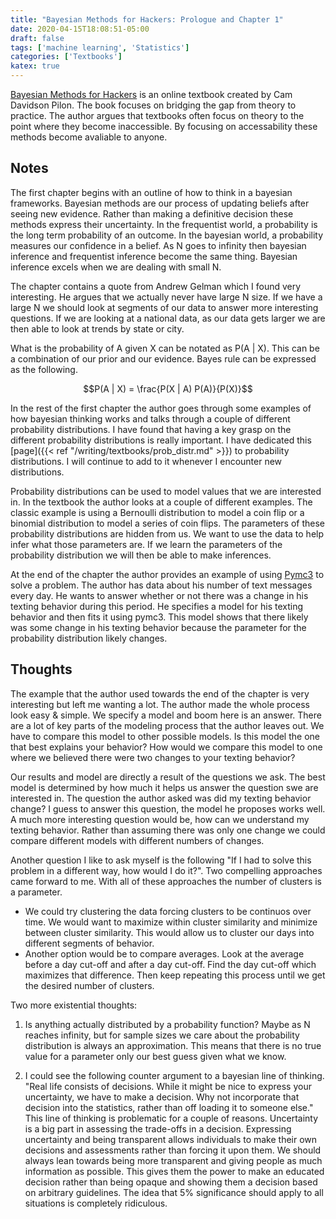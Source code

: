 ```yaml
---
title: "Bayesian Methods for Hackers: Prologue and Chapter 1"
date: 2020-04-15T18:08:51-05:00
draft: false
tags: ['machine learning', 'Statistics']
categories: ['Textbooks']
katex: true
---
```


[Bayesian Methods for Hackers](https://camdavidsonpilon.github.io/Probabilistic-Programming-and-Bayesian-Methods-for-Hackers/) is an online textbook created by Cam Davidson Pilon. The book focuses on bridging the gap from theory to practice. The author argues that textbooks often focus on theory to the point where they become inaccessible. By focusing on accessability these methods become avaliable to anyone.

## Notes

The first chapter begins with an outline of how to think in a bayesian frameworks. Bayesian methods are our process of updating beliefs after seeing new evidence. Rather than making a definitive decision these methods express their uncertainty. In the frequentist world, a probability is the long term probability of an outcome. In the bayesian world, a probability measures our confidence in a belief. As N goes to infinity then bayesian inference and frequentist inference become the same thing. Bayesian inference excels when we are dealing with small N.

The chapter contains a quote from Andrew Gelman which I found very interesting. He argues that we actually never have large N size. If we have a large N we should look at segments of our data to answer more interesting questions. If we are looking at a national data, as our data gets larger we are then able to look at trends by state or city.

What is the probability of A given X can be notated as P(A | X). This can be a combination of our prior and our evidence. Bayes rule can be expressed as the following.

$$P(A | X) = \frac{P(X | A) P(A)}{P(X)}$$

In the rest of the first chapter the author goes through some examples of how bayesian thinking works and talks through a couple of different probability distributions. I have found that having a key grasp on the different probability distributions is really important. I have dedicated this [page]({{< ref  "/writing/textbooks/prob_distr.md"  >}}) to probability distributions. I will continue to add to it whenever I encounter new distributions.

Probability distributions can be used to model values that we are interested in. In the textbook the author looks at a couple of different examples. The classic example is using a Bernoulli distribution to model a coin flip or a binomial distribution to model a series of coin flips. The parameters of these probability distributions are hidden from us. We want to use the data to help infer what those parameters are. If we learn the parameters of the probability distribution we will then be able to make inferences.

At the end of the chapter the author provides an example of using [Pymc3](https://docs.pymc.io/) to solve a problem. The author has data about his number of text messages every day. He wants to answer whether or not there was a change in his texting behavior during this period. He specifies a model for his texting behavior and then fits it using pymc3. This model shows that there likely was some change in his texting behavior because the parameter for the probability distribution likely changes.

## Thoughts

The example that the author used towards the end of the chapter is very interesting but left me wanting a lot. The author made the whole process look easy & simple. We specify a model and boom here is an answer. There are a lot of key parts of the modeling process that the author leaves out. We have to compare this model to other possible models. Is this model the one that best explains your behavior? How would we compare this model to one where we believed there were two changes to your texting behavior?

Our results and model are directly a result of the questions we ask. The best model is determined by how much it helps us answer the question swe are interested in. The question the author asked was did my texting behavior change? I guess to answer this question, the model he proposes works well. A much more interesting question would be, how can we understand my texting behavior. Rather than assuming there was only one change we could compare different models with different numbers of changes.

Another question I like to ask myself is the following "If I had to solve this problem in a different way, how would I do it?". Two compelling approaches came forward to me. With all of these approaches the number of clusters is a parameter.

- We could try clustering the data forcing clusters to be continuos over time. We would want to maximize within cluster similarity and minimize between cluster similarity. This would allow us to cluster our days into different segments of behavior.
- Another option would be to compare averages. Look at the average before a day cut-off and after a day cut-off. Find the day cut-off which maximizes that difference. Then keep repeating this process until we get the desired number of clusters.


Two more existential thoughts:

1. Is anything actually distributed by a probability function? Maybe as N reaches infinity, but for sample sizes we care about the probability distribution is always an approximation. This means that there is no true value for a parameter only our best guess given what we know.

2. I could see the following counter argument to a bayesian line of thinking. "Real life consists of decisions. While it might be nice to express your uncertainty, we have to make a decision. Why not incorporate that decision into the statistics, rather than off loading it to someone else." This line of thinking is problematic for a couple of reasons. Uncertainty is a big part in assessing the trade-offs in a decision. Expressing uncertainty and being transparent allows individuals to make their own decisions and assessments rather than forcing it upon them. We should always lean towards being more transparent and giving people as much information as possible. This gives them the power to make an educated decision rather than being opaque and showing them a decision based on arbitrary guidelines. The idea that 5% significance should apply to all situations is completely ridiculous.

